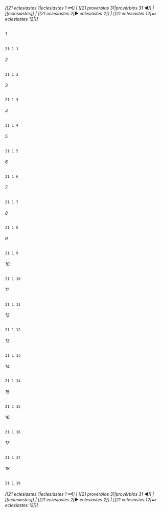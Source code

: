 
###### [[21 eclesiastes 1|eclesiastes 1 ⏮]] | [[21 provérbios 31|provérbios 31 ◀]] | [[eclesiastes]] | [[21 eclesiastes 2|▶ eclesiastes 2]] | [[21 eclesiastes 12|⏭ eclesiastes 12|]]

###### 1
``` verse
21 1 1 
```
###### 2
``` verse
21 1 2 
```
###### 3
``` verse
21 1 3 
```
###### 4
``` verse
21 1 4 
```
###### 5
``` verse
21 1 5 
```
###### 6
``` verse
21 1 6 
```
###### 7
``` verse
21 1 7 
```
###### 8
``` verse
21 1 8 
```
###### 9
``` verse
21 1 9 
```
###### 10
``` verse
21 1 10 
```
###### 11
``` verse
21 1 11 
```
###### 12
``` verse
21 1 12 
```
###### 13
``` verse
21 1 13 
```
###### 14
``` verse
21 1 14 
```
###### 15
``` verse
21 1 15 
```
###### 16
``` verse
21 1 16 
```
###### 17
``` verse
21 1 17 
```
###### 18
``` verse
21 1 18 
```

###### [[21 eclesiastes 1|eclesiastes 1 ⏮]] | [[21 provérbios 31|provérbios 31 ◀]] | [[eclesiastes]] | [[21 eclesiastes 2|▶ eclesiastes 2]] | [[21 eclesiastes 12|⏭ eclesiastes 12|]]

